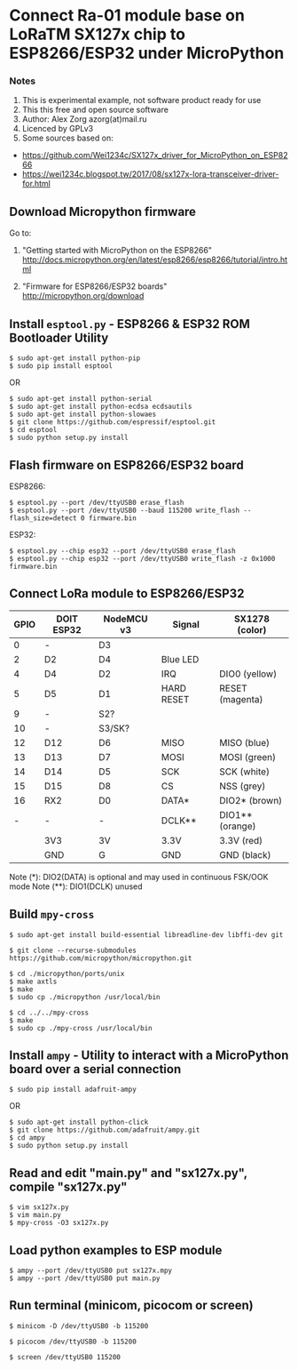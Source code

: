 Connect Ra-01 module base on LoRaTM SX127x chip to ESP8266/ESP32 under MicroPython
==================================================================================

### Notes
1. This is experimental example, not software product ready for use
2. This this free and open source software
3. Author: Alex Zorg azorg(at)mail.ru
4. Licenced by GPLv3
5. Some sources based on:
 * https://github.com/Wei1234c/SX127x_driver_for_MicroPython_on_ESP8266
 * https://wei1234c.blogspot.tw/2017/08/sx127x-lora-transceiver-driver-for.html

## Download Micropython firmware
Go to:

1. "Getting started with MicroPython on the ESP8266"
http://docs.micropython.org/en/latest/esp8266/esp8266/tutorial/intro.html

2. "Firmware for ESP8266/ESP32 boards"
http://micropython.org/download

## Install `esptool.py` - ESP8266 & ESP32 ROM Bootloader Utility
```
$ sudo apt-get install python-pip
$ sudo pip install esptool
```
OR
```
$ sudo apt-get install python-serial
$ sudo apt-get install python-ecdsa ecdsautils
$ sudo apt-get install python-slowaes
$ git clone https://github.com/espressif/esptool.git
$ cd esptool
$ sudo python setup.py install
```

## Flash firmware on ESP8266/ESP32 board
ESP8266:
```
$ esptool.py --port /dev/ttyUSB0 erase_flash
$ esptool.py --port /dev/ttyUSB0 --baud 115200 write_flash --flash_size=detect 0 firmware.bin
```
ESP32:
```
$ esptool.py --chip esp32 --port /dev/ttyUSB0 erase_flash
$ esptool.py --chip esp32 --port /dev/ttyUSB0 write_flash -z 0x1000 firmware.bin
```

## Connect LoRa module to ESP8266/ESP32

|   GPIO   | DOIT ESP32 | NodeMCU v3 |   Signal    |  SX1278 (color)  |
| -------- | ---------- | ---------- | ----------- | ---------------- |
|     0    |    -       |     D3     |             |                  |
|     2    |    D2      |     D4     |  Blue LED   |                  |
|     4    |    D4      |     D2     |    IRQ      | DIO0   (yellow)  |
|     5    |    D5      |     D1     | HARD RESET  | RESET  (magenta) |
|     9    |    -       |     S2?    |             |                  |
|    10    |    -       |   S3/SK?   |             |                  |
|    12    |    D12     |     D6     |    MISO     | MISO   (blue)    |
|    13    |    D13     |     D7     |    MOSI     | MOSI   (green)   |
|    14    |    D14     |     D5     |    SCK      | SCK    (white)   |
|    15    |    D15     |     D8     |    CS       | NSS    (grey)    |
|    16    |    RX2     |     D0     |    DATA*    | DIO2*  (brown)   |
|    -     |    -       |     -      |    DCLK**   | DIO1** (orange)  |
|          |    3V3     |     3V     |    3.3V     | 3.3V   (red)     |
|          |    GND     |     G      |    GND      | GND    (black)   |

Note (*):  DIO2(DATA) is optional and may used in continuous FSK/OOK mode
Note (**): DIO1(DCLK) unused

## Build `mpy-cross`

```
$ sudo apt-get install build-essential libreadline-dev libffi-dev git

$ git clone --recurse-submodules https://github.com/micropython/micropython.git

$ cd ./micropython/ports/unix
$ make axtls
$ make
$ sudo cp ./micropython /usr/local/bin

$ cd ../../mpy-cross
$ make
$ sudo cp ./mpy-cross /usr/local/bin
```

## Install `ampy` - Utility to interact with a MicroPython board over a serial connection
```
$ sudo pip install adafruit-ampy
```
OR
```
$ sudo apt-get install python-click
$ git clone https://github.com/adafruit/ampy.git
$ cd ampy
$ sudo python setup.py install
```

## Read and edit "main.py" and "sx127x.py", compile "sx127x.py"
```
$ vim sx127x.py
$ vim main.py
$ mpy-cross -O3 sx127x.py
```

## Load python examples to ESP module
```
$ ampy --port /dev/ttyUSB0 put sx127x.mpy
$ ampy --port /dev/ttyUSB0 put main.py
```

## Run terminal (minicom, picocom or screen)
```
$ minicom -D /dev/ttyUSB0 -b 115200

$ picocom /dev/ttyUSB0 -b 115200

$ screen /dev/ttyUSB0 115200
```

